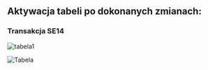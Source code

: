 ## Aktywacja tabeli po dokonanych zmianach:

### Transakcja SE14

![tabela1](https://user-images.githubusercontent.com/91785152/224951430-ac96fc80-a7f7-4850-b760-d90ba76cdcab.png)

![Tabela](https://user-images.githubusercontent.com/91785152/224951455-62e6b16c-2122-4e1f-8672-ed47e205de48.png)
